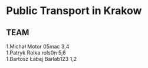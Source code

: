 # Public Transport in Krakow

## TEAM

1.Michał Motor 05mac 3,4 <br> 
1.Patryk Rolka rols0n 5,6 <br>
1.Bartosz Łabaj Barlab123 1,2 <br>  
